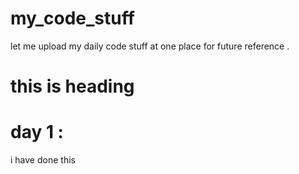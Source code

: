 # my_code_stuff
let me upload my daily code stuff at one place for future reference .
# this is heading
# day 1 : <br>
i have done this 
